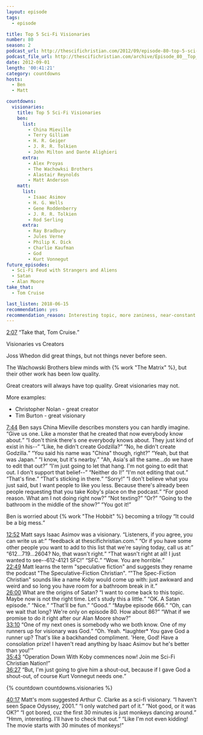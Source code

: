 ```yaml
---
layout: episode
tags:
  - episode

title: Top 5 Sci-Fi Visionaries
number: 80
season: 2
podcast_url: http://thescifichristian.com/2012/09/episode-80-top-5-sci-fi-visionaries/
podcast_file_url: http://thescifichristian.com/archive/Episode_80__Top_5_Sci-Fi_Visionaries.mp3
date: 2012-09-01
length: '00:41:21'
category: countdowns
hosts:
  - Ben
  - Matt

countdowns:
  visionaries:
    title: Top 5 Sci-Fi Visionaries
    ben:
      list:
        - China Mieville
        - Terry Gilliam
        - H. R. Geiger
        - J. R. R. Tolkien 
        - John Milton and Dante Alighieri
      extra:
        - Alex Proyas
        - The Wachowksi Brothers
        - Alastair Reynolds
        - Matt Anderson
    matt: 
      list:
        - Isaac Asimov
        - H. G. Wells 
        - Gene Roddenberry 
        - J. R. R. Tolkien 
        - Rod Serling
      extra:
        - Ray Bradbury
        - Jules Verne
        - Philip K. Dick
        - Charlie Kaufman
        - God
        - Kurt Vonnegut 
future_episodes: 
  - Sci-Fi Feud with Strangers and Aliens
  - Satan
  - Alan Moore
take_that:
  - Tom Cruise

last_listen: 2018-06-15
recommendation: yes
recommendation_reason: Interesting topic, more zaniness, near-constant Koby-bashing.
---
```


<div class="quote">
  <a class="timestamp tag is-medium is-rounded is-primary" href="http://thescifichristian.com/2012/09/episode-80-top-5-sci-fi-visionaries/#t=2:07">2:07</a>
  <span class="quote-context is-size-6"></span>
  <q class="ben">Take that, Tom Cruise.</q>
</div>

Visionaries vs Creators

Joss Whedon did great things, but not things never before seen.

The Wachowski Brothers blew minds with {% work "The Matrix" %}, but their other work has been low quality.

Great creators will always have top quality. Great visionaries may not. 

More examples:
- Christopher Nolan - great creator
- Tim Burton - great visionary

<div class="quote">
  <a class="timestamp tag is-medium is-rounded is-primary" href="http://thescifichristian.com/2012/09/episode-80-top-5-sci-fi-visionaries/#t=7:44">7:44</a>
  <span class="quote-context is-size-6">Ben says China Mieville describes monsters you can hardly imagine.</span>
  <q class="matt">Give us one. Like a monster that he created that now everybody know about.</q>
  <q class="ben">I don't think there's one everybody knows about. They just kind of exist in his--</q>
  <q class="matt">Like, he didn't create Godzilla?</q>
  <q class="ben">No, he didn't create Godzilla.</q>
  <q class="matt">You said his name was "China" though, right?</q>
  <q class="ben">Yeah, but that was Japan.</q>
  <q class="matt">I know, but it's nearby.</q>
  <q class="ben">Ah, Asia's all the same...do we have to edit that out?</q>
  <q class="matt">I'm just going to let that hang. I'm not going to edit that out. I don't support that belief--</q>
  <q class="ben">Neither do I!</q>
  <q class="matt">I'm not editing that out.</q>
  <q class="ben">That's fine.</q>
  <q class="matt">That's sticking in there.</q>
  <q class="ben">Sorry!</q>
  <q class="matt">I don't believe what you just said, but I want people to like you less. Because there's already been people requesting that you take Koby's place on the podcast.</q>
  <q class="ben">For good reason. What am I not doing right now?</q>
  <q class="matt">Not texting?</q>
  <q class="ben">Or?</q>
  <q class="matt">Going to the bathroom in the middle of the show?</q>
  <q class="ben">You got it!</q>
</div>

Ben is worried about {% work "The Hobbit" %} becoming a trilogy <q class="ben inline">It could be a big mess.</q> 

<div class="quote">
  <a class="timestamp tag is-medium is-rounded is-primary" href="http://thescifichristian.com/2012/09/episode-80-top-5-sci-fi-visionaries/#t=12:52">12:52</a>
  <span class="quote-context is-size-6">Matt says Isaac Asimov was a visionary.</span>
  <q class="matt">Listeners, if you agree, you can write us at:</q>
  <q class="ben">feedback at thescifichristian.com.</q>
  <q class="matt">Or if you have some other people you want to add to this list that we're saying today, call us at:</q>
  <q class="ben">612...719...2604? No, that wasn't right.</q>
  <q class="matt">That wasn't right at all! I just wanted to see--612-4121 SFC!</q>
  <q class="ben">SFC.</q>
  <q class="matt">Wow. You are horrible.</q>
</div>

<div class="quote">
  <a class="timestamp tag is-medium is-rounded is-primary" href="http://thescifichristian.com/2012/09/episode-80-top-5-sci-fi-visionaries/#t=22:49">22:49</a>
  <span class="quote-context is-size-6">Matt learns the term "speculative fiction" and suggests they rename the podcast "The Speculative-Fiction Christian".</span>
  <q class="ben">"The Spec-Fiction Christian" sounds like a name Koby would come up with: just awkward and weird and so long you have room for a bathroom break in it.</q>
</div>

<div class="quote">
  <a class="timestamp tag is-medium is-rounded is-primary" href="http://thescifichristian.com/2012/09/episode-80-top-5-sci-fi-visionaries/#t=26:00">26:00</a>
  <span class="quote-context is-size-6">What are the origins of Satan?</span>
  <q class="matt">I want to come back to this topic. Maybe now is not the right time. Let's study this a little.</q>
  <q class="ben">OK. A Satan episode.</q>
  <q class="matt">Nice.</q>
  <q class="ben">That'll be fun.</q>
  <q class="matt">Good.</q>
  <q class="ben">Maybe episode 666.</q>
  <q class="matt">Oh, can we wait that long? We're only on episode 80. How about 86?</q>
  <q class="ben">What if we promise to do it right after our Alan Moore show?</q>
</div>

<div class="quote">
  <a class="timestamp tag is-medium is-rounded is-primary" href="http://thescifichristian.com/2012/09/episode-80-top-5-sci-fi-visionaries/#t=33:10">33:10</a>
  <span class="quote-context is-size-6"></span>
  <q class="matt">One of my next ones is somebody who we both know. One of my runners up for visionary was God.</q>
  <q class="ben">Oh. Yeah. *laughter* You gave God a runner up? That's like a backhanded compliment. 'Here, God! Have a consolation prize! I haven't read anything by Isaac Asimov but he's better than you!'</q>
</div>

<div class="quote">
  <a class="timestamp tag is-medium is-rounded is-primary" href="http://thescifichristian.com/2012/09/episode-80-top-5-sci-fi-visionaries/#t=35:43">35:43</a>
  <q class="ben">Operation Down With Koby commences now! Join me Sci-Fi Christian Nation!</q>
</div>

<div class="quote">
  <a class="timestamp tag is-medium is-rounded is-primary" href="http://thescifichristian.com/2012/09/episode-80-top-5-sci-fi-visionaries/#t=36:27">36:27</a>
  <q class="matt">But, I'm just going to give him a shout-out, because if I gave God a shout-out, of course Kurt Vonnegut needs one.</q>
</div>

{% countdown countdowns.visionaries %}

<div class="quote">
  <a class="timestamp tag is-medium is-rounded is-primary" href="http://thescifichristian.com/2012/09/episode-80-top-5-sci-fi-visionaries/#t=40:17">40:17</a>
  <span class="quote-context is-size-6">Matt's mom suggested Arthur C. Clarke as a sci-fi visionary.</span>
  <q class="matt">I haven't seen Space Odyssey, 2001.</q>
  <q class="ben">I only watched part of it.</q>
  <q class="matt">Not good, or it was OK?</q>
  <q class="ben">I got bored, cuz the first 30 minutes is just monkeys dancing around.</q>
  <q class="matt">Hmm, interesting. I'll have to check that out.</q>
  <q class="ben">Like I'm not even kidding! The movie starts with 30 minutes of monkeys!</q>
</div>